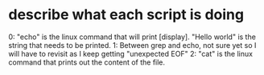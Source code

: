 # describe what each script is doing
0: "echo" is the linux command that will print [display]. "Hello world" is the string that needs to be printed.
1: Between grep and echo, not sure yet so I will have to revisit as I keep getting "unexpected EOF"
2: "cat" is the linux command that prints out the content of the file.

